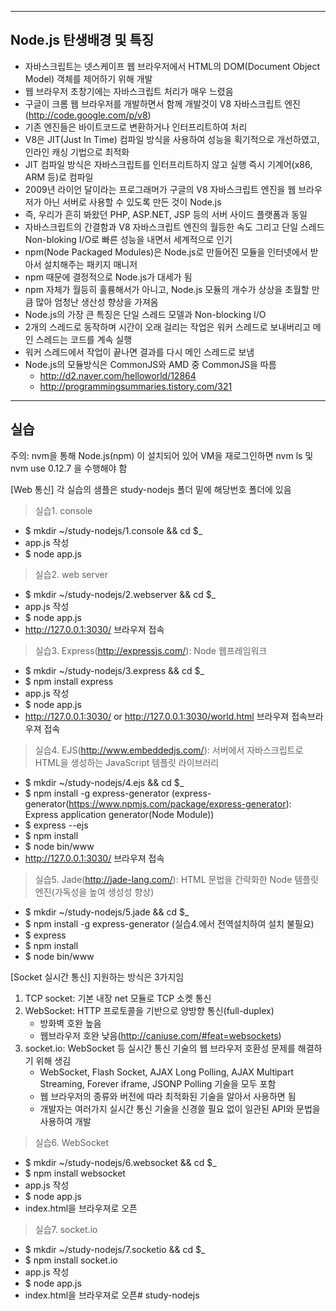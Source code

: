 -----------------------
Node.js 탄생배경 및 특징
-----------------------
- 자바스크립트는 넷스케이프 웹 브라우저에서 HTML의 DOM(Document Object Model) 객체를 제어하기 위해 개발
- 웹 브라우저 초창기에는 자바스크립트 처리가 매우 느렸음
- 구글이 크롬 웹 브라우저를 개발하면서 함께 개발것이 V8 자바스크립트 엔진(http://code.google.com/p/v8)
- 기존 엔진들은 바이트코드로 변환하거나 인터프리트하여 처리
- V8은 JIT(Just In Time) 컴파일 방식을 사용하여 성능을 획기적으로 개선하였고, 인라인 캐싱 기법으로 최적화
- JIT 컴파일 방식은 자바스크립트를 인터프리트하지 않고 실행 즉시 기계어(x86, ARM 등)로 컴파일
- 2009년 라이언 달이라는 프로그래머가 구글의 V8 자바스크립트 엔진을 웹 브라우저가 아닌 서버로 사용할 수 있도록 만든 것이 Node.js
- 즉, 우리가 흔히 봐왔던 PHP, ASP.NET, JSP 등의 서버 사이드 플랫폼과 동일
- 자바스크립트의 간결함과 V8 자바스크립트 엔진의 월등한 속도 그리고 단일 스레드 Non-bloking I/O로 빠른 성능을 내면서 세계적으로 인기
- npm(Node Packaged Modules)은 Node.js로 만들어진 모듈을 인터넷에서 받아서 설치해주는 패키지 매니저
- npm 때문에 결정적으로 Node.js가 대세가 됨
- npm 자체가 월등히 훌륭해서가 아니고, Node.js 모듈의 개수가 상상을 초월할 만큼 많아 엄청난 생산성 향상을 가져옴
- Node.js의 가장 큰 특징은 단일 스레드 모델과 Non-blocking I/O
- 2개의 스레드로 동작하며 시간이 오래 걸리는 작업은 워커 스레드로 보내버리고 메인 스레드는 코드를 계속 실행
- 워커 스레드에서 작업이 끝나면 결과를 다시 메인 스레드로 보냄
- Node.js의 모듈방식은 CommonJS와 AMD 중 CommonJS을 따름
	- http://d2.naver.com/helloworld/12864
	- http://programmingsummaries.tistory.com/321

-----------------------
실습
-----------------------
주의: nvm을 통해 Node.js(npm) 이 설치되어 있어 VM을 재로그인하면 nvm ls 및 nvm use 0.12.7 을 수행해야 함

[Web 통신]
각 실습의 샘플은 study-nodejs 폴더 밑에 해당번호 폴더에 있음

> 실습1. console
- $ mkdir ~/study-nodejs/1.console && cd $_
- app.js 작성
- $ node app.js

> 실습2. web server
- $ mkdir ~/study-nodejs/2.webserver && cd $_	
- app.js 작성
- $ node app.js
- http://127.0.0.1:3030/ 브라우져 접속

> 실습3. Express(http://expressjs.com/): Node 웹프레임워크
- $ mkdir ~/study-nodejs/3.express && cd $_
- $ npm install express
- app.js 작성
- $ node app.js
- http://127.0.0.1:3030/ or http://127.0.0.1:3030/world.html 브라우져 접속브라우져 접속

> 실습4. EJS(http://www.embeddedjs.com/): 서버에서 자바스크립트로 HTML을 생성하는 JavaScript 템플릿 라이브러리
- $ mkdir ~/study-nodejs/4.ejs && cd $_
- $ npm install -g express-generator
(express-generator(https://www.npmjs.com/package/express-generator): Express application generator(Node Module))
- $ express --ejs
- $ npm install
- $ node bin/www
- http://127.0.0.1:3030/ 브라우져 접속

> 실습5. Jade(http://jade-lang.com/): HTML 문법을 간략화한 Node 템플릿 엔진(가독성을 높여 생성성 향상)
- $ mkdir ~/study-nodejs/5.jade && cd $_
- $ npm install -g express-generator (실습4.에서 전역설치하여 설치 불필요)
- $ express
- $ npm install
- $ node bin/www

[Socket 실시간 통신]
지원하는 방식은 3가지임

1. TCP socket: 기본 내장 net 모듈로 TCP 소켓 통신
2. WebSocket: HTTP 프로토콜을 기반으로 양방향 통신(full-duplex)
	- 방화벽 호완 높음
	- 웹브라우저 호완 낮음(http://caniuse.com/#feat=websockets)
3. socket.io: WebSocket 등 실시간 통신 기술의 웹 브라우저 호환성 문제를 해결하기 위해 생김
	- WebSocket, Flash Socket, AJAX Long Polling, AJAX Multipart Streaming, Forever iframe, JSONP Polling 기술을 모두 포함
	- 웹 브라우저의 종류와 버전에 따라 최적화된 기술을 알아서 사용하면 됨
	- 개발자는 여러가지 실시간 통신 기술을 신경쓸 필요 없이 일관된 API와 문법을 사용하여 개발


> 실습6. WebSocket
- $ mkdir ~/study-nodejs/6.websocket && cd $_
- $ npm install websocket
- app.js 작성
- $ node app.js
- index.html을 브라우져로 오픈

> 실습7. socket.io
- $ mkdir ~/study-nodejs/7.socketio && cd $_
- $ npm install socket.io
- app.js 작성
- $ node app.js
- index.html을 브라우져로 오픈# study-nodejs